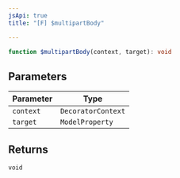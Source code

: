 ```yaml
---
jsApi: true
title: "[F] $multipartBody"

---
```

```ts
function $multipartBody(context, target): void
```

## Parameters

| Parameter | Type |
| ------ | ------ |
| `context` | `DecoratorContext` |
| `target` | `ModelProperty` |

## Returns

`void`

